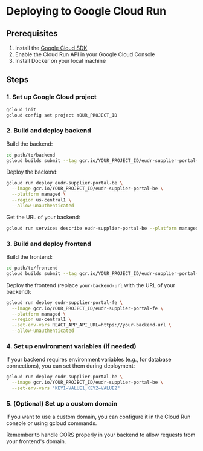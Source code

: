 # Deploying to Google Cloud Run

## Prerequisites
1. Install the [Google Cloud SDK](https://cloud.google.com/sdk/docs/install)
2. Enable the Cloud Run API in your Google Cloud Console
3. Install Docker on your local machine

## Steps

### 1. Set up Google Cloud project
```bash
gcloud init
gcloud config set project YOUR_PROJECT_ID
```

### 2. Build and deploy backend

Build the backend:
```bash
cd path/to/backend
gcloud builds submit --tag gcr.io/YOUR_PROJECT_ID/eudr-supplier-portal-be
```

Deploy the backend:
```bash
gcloud run deploy eudr-supplier-portal-be \
  --image gcr.io/YOUR_PROJECT_ID/eudr-supplier-portal-be \
  --platform managed \
  --region us-central1 \
  --allow-unauthenticated
```

Get the URL of your backend:
```bash
gcloud run services describe eudr-supplier-portal-be --platform managed --region us-central1 --format 'value(status.url)'
```

### 3. Build and deploy frontend

Build the frontend:
```bash
cd path/to/frontend
gcloud builds submit --tag gcr.io/YOUR_PROJECT_ID/eudr-supplier-portal-fe
```

Deploy the frontend (replace `your-backend-url` with the URL of your backend):
```bash
gcloud run deploy eudr-supplier-portal-fe \
  --image gcr.io/YOUR_PROJECT_ID/eudr-supplier-portal-fe \
  --platform managed \
  --region us-central1 \
  --set-env-vars REACT_APP_API_URL=https://your-backend-url \
  --allow-unauthenticated
```

### 4. Set up environment variables (if needed)
If your backend requires environment variables (e.g., for database connections), you can set them during deployment:

```bash
gcloud run deploy eudr-supplier-portal-be \
  --image gcr.io/YOUR_PROJECT_ID/eudr-supplier-portal-be \
  --set-env-vars "KEY1=VALUE1,KEY2=VALUE2"
```

### 5. (Optional) Set up a custom domain
If you want to use a custom domain, you can configure it in the Cloud Run console or using gcloud commands.

Remember to handle CORS properly in your backend to allow requests from your frontend's domain.